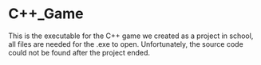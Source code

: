 # C++_Game

This is the executable for the C++ game we created as a project in school, all files are needed for the .exe to open. Unfortunately, the source code could not be found after the project ended.
